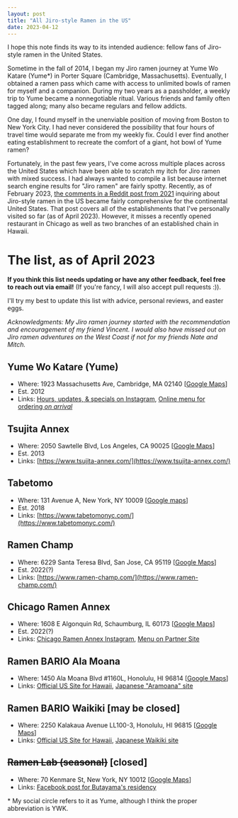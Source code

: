 ```yaml
---
layout: post
title: "All Jiro-style Ramen in the US"
date: 2023-04-12
---
```


I hope this note finds its way to its intended audience: fellow fans of Jiro-style ramen in the United States. 

Sometime in the fall of 2014, I began my Jiro ramen journey at Yume Wo Katare (Yume*) in Porter Square (Cambridge, Massachusetts). 
Eventually, I obtained a ramen pass which came with access to unlimited bowls of ramen for myself and a companion. 
During my two years as a passholder, a weekly trip to Yume became a nonnegotiable ritual. 
Various friends and family often tagged along; many also became regulars and fellow addicts. 

One day, I found myself in the unenviable position of moving from Boston to New York City. 
I had never considered the possibility that four hours of travel time would separate me from my weekly fix. 
Could I ever find another eating establishment to recreate the comfort of a giant, hot bowl of Yume ramen?

Fortunately, in the past few years, I've come across multiple places across the United States which have been able to 
scratch my itch for Jiro ramen with mixed success. 
I had always wanted to compile a list because internet search engine results for "Jiro ramen" are fairly spotty. 
Recently, as of February 2023, [the comments in a Reddit post from 2021](https://www.reddit.com/r/ramen/comments/pqanmp/jiro_style_ramen_in_us_anyone_know_of_any/)
 inquiring about Jiro-style ramen in the US became fairly comprehensive for the continental United States. 
That post covers all of the establishments that I've personally visited so far (as of April 2023). 
However, it misses a recently opened restaurant in Chicago as well as two branches of an established chain in Hawaii.


# The list, as of April 2023

**If you think this list needs updating or have any other feedback, feel free to reach out via email!** 
(If you're fancy, I will also accept pull requests :)).

I'll try my best to update this list with advice, personal reviews, and easter eggs.

*Acknowledgments: My Jiro ramen journey started with the recommendation and encouragement of my friend Vincent.
I would also have missed out on Jiro ramen adventures on the West Coast if not for my friends Nate and Mitch.*


## Yume Wo Katare (Yume)
- Where: 1923 Massachusetts Ave, Cambridge, MA 02140 [[Google Maps](https://goo.gl/maps/6FpVRzKbFZJLW6wy9)]
- Est. 2012
- Links: [Hours, updates, & specials on Instagram](https://www.instagram.com/yume_wo_katare/?hl=en), [Online menu for ordering *on arrival*](https://www.onamenu.com/r/yume-wo-katare)


## Tsujita Annex
- Where: 2050 Sawtelle Blvd, Los Angeles, CA 90025 [[Google Maps](https://goo.gl/maps/zP6cGhRfDTmGJjuw9)]
- Est. 2013
- Links: [https://www.tsujita-annex.com/](https://www.tsujita-annex.com/)


## Tabetomo
- Where: 131 Avenue A, New York, NY 10009 [[Google maps](https://goo.gl/maps/ctqCxPRKjgjZ83r58)]
- Est. 2018
- Links: [https://www.tabetomonyc.com/](https://www.tabetomonyc.com/)


## Ramen Champ
- Where: 6229 Santa Teresa Blvd, San Jose, CA 95119 [[Google Maps](https://goo.gl/maps/GXsP1DvAwLKYsGup7)]
- Est. 2022(?)
- Links: [https://www.ramen-champ.com/](https://www.ramen-champ.com/)


## Chicago Ramen Annex
- Where: 1608 E Algonquin Rd, Schaumburg, IL 60173 [[Google Maps](https://goo.gl/maps/PEkuAo6gRB1kpy2Y9)]
- Est. 2022(?)
- Links: [Chicago Ramen Annex Instagram](https://ramen-guys.com/collections/chicago-ramen-annex), [Menu on Partner Site](https://ramen-guys.com/collections/chicago-ramen-annex)


## Ramen BARIO Ala Moana
- Where: 1450 Ala Moana Blvd #1160L, Honolulu, HI 96814 [[Google Maps](https://goo.gl/maps/4iTXt5yS56yJNpVA7)]
- Links: [Official US Site for Hawaii](https://www.bario-hawaii.com/), [Japanese "Aramoana" site](http://www.bario.co.jp/en/shop/aramoana.html)


## Ramen BARIO Waikiki [may be closed]
- Where: 2250 Kalakaua Avenue LL100-3, Honolulu, HI 96815 [[Google Maps](https://goo.gl/maps/EwK4SgRrvzsUCawT9)]
- Links: [Official US Site for Hawaii](https://www.bario-hawaii.com/), [Japanese Waikiki site](http://www.bario.co.jp/en/shop/waikiki.html)

## ~~Ramen Lab (seasonal)~~ [closed]
- Where: 70 Kenmare St, New York, NY 10012 [[Google Maps](https://goo.gl/maps/stvwyp72ZAm5FPpb9)]
- Links: [Facebook post for Butayama's residency](https://m.facebook.com/ramenlabNYC/posts/ramen-butayamas-ramen-is-a-mountain-of-flavor-and-we-are-ready-to-climb-it-try-t/2457648527781379/)

\* My social circle refers to it as Yume, although I think the proper abbreviation is YWK.
